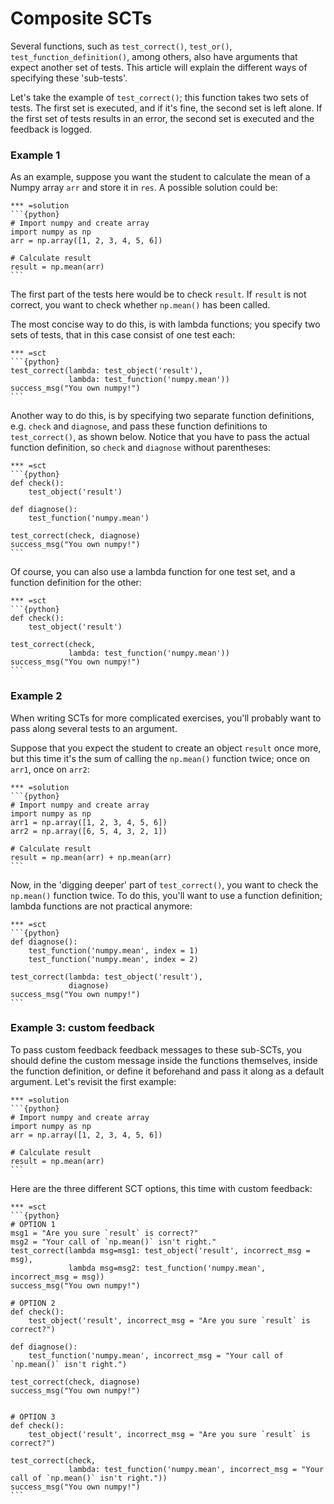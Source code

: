 Composite SCTs
==============

Several functions, such as `test_correct()`, `test_or()`, `test_function_definition()`, among others, also have arguments that expect another set of tests. This article will explain the different ways of specifying these 'sub-tests'.

Let's take the example of `test_correct()`; this function takes two sets of tests. The first set is executed, and if it's fine, the second set is left alone. If the first set of tests results in an error, the second set is executed and the feedback is logged.

### Example 1

As an example, suppose you want the student to calculate the mean of a Numpy array `arr` and store it in `res`. A possible solution could be:

    *** =solution
    ```{python}
    # Import numpy and create array
    import numpy as np
    arr = np.array([1, 2, 3, 4, 5, 6])

    # Calculate result
    result = np.mean(arr)
    ```

The first part of the tests here would be to check `result`. If `result` is not correct, you want to check whether `np.mean()` has been called.

The most concise way to do this, is with lambda functions; you specify two sets of tests, that in this case consist of one test each:

    *** =sct
    ```{python}
    test_correct(lambda: test_object('result'),
                 lambda: test_function('numpy.mean'))
    success_msg("You own numpy!")
    ```

Another way to do this, is by specifying two separate function definitions, e.g. `check` and `diagnose`, and pass these function definitions to `test_correct()`, as shown below. Notice that you have to pass the actual function definition, so `check` and `diagnose` without parentheses:

    *** =sct
    ```{python}
    def check():
        test_object('result')

    def diagnose():
        test_function('numpy.mean')

    test_correct(check, diagnose)
    success_msg("You own numpy!")
    ```

Of course, you can also use a lambda function for one test set, and a function definition for the other:

    *** =sct
    ```{python}
    def check():
        test_object('result')

    test_correct(check,
                 lambda: test_function('numpy.mean'))
    success_msg("You own numpy!")
    ```


### Example 2

When writing SCTs for more complicated exercises, you'll probably want to pass along several tests to an argument.

Suppose that you expect the student to create an object `result` once more, but this time it's the sum of calling the `np.mean()` function twice; once on `arr1`, once on `arr2`:

    *** =solution
    ```{python}
    # Import numpy and create array
    import numpy as np
    arr1 = np.array([1, 2, 3, 4, 5, 6])
    arr2 = np.array([6, 5, 4, 3, 2, 1])

    # Calculate result
    result = np.mean(arr) + np.mean(arr)
    ```

Now, in the 'digging deeper' part of `test_correct()`, you want to check the `np.mean()` function twice. To do this, you'll want to use a function definition; lambda functions are not practical anymore:

    *** =sct
    ```{python}
    def diagnose():
        test_function('numpy.mean', index = 1)
        test_function('numpy.mean', index = 2)

    test_correct(lambda: test_object('result'),
                 diagnose)
    success_msg("You own numpy!")
    ```

### Example 3: custom feedback

To pass custom feedback feedback messages to these sub-SCTs, you should define the custom message inside the functions themselves, inside the function definition, or define it beforehand and pass it along as a default argument. Let's revisit the first example:

    *** =solution
    ```{python}
    # Import numpy and create array
    import numpy as np
    arr = np.array([1, 2, 3, 4, 5, 6])

    # Calculate result
    result = np.mean(arr)
    ```

Here are the three different SCT options, this time with custom feedback:

    *** =sct
    ```{python}
    # OPTION 1
    msg1 = "Are you sure `result` is correct?"
    msg2 = "Your call of `np.mean()` isn't right."
    test_correct(lambda msg=msg1: test_object('result', incorrect_msg = msg),
                 lambda msg=msg2: test_function('numpy.mean', incorrect_msg = msg))
    success_msg("You own numpy!")

    # OPTION 2
    def check():
        test_object('result', incorrect_msg = "Are you sure `result` is correct?")

    def diagnose():
        test_function('numpy.mean', incorrect_msg = "Your call of `np.mean()` isn't right.")

    test_correct(check, diagnose)
    success_msg("You own numpy!")


    # OPTION 3
    def check():
        test_object('result', incorrect_msg = "Are you sure `result` is correct?")

    test_correct(check,
                 lambda: test_function('numpy.mean', incorrect_msg = "Your call of `np.mean()` isn't right."))
    success_msg("You own numpy!")
    ```
